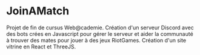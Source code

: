 # JoinAMatch
Projet de fin de cursus Web@cademie. 
Création d'un serveur Discord avec des bots crées en Javascript pour gérer le serveur et aider la communauté à trouver des mates pour jouer à des jeux RiotGames.
Création d'un site vitrine en React et ThreeJS.
